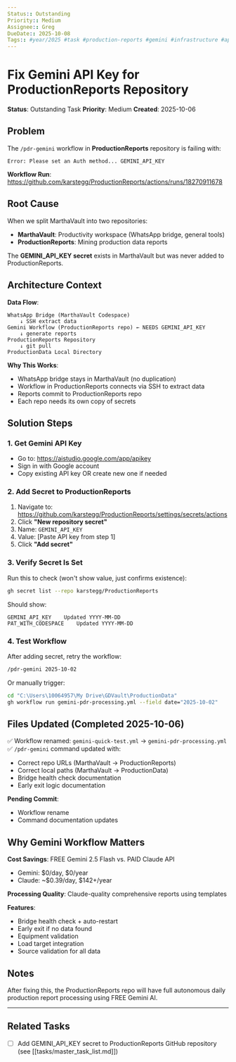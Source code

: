 ```yaml
---
Status:: Outstanding
Priority:: Medium
Assignee:: Greg
DueDate:: 2025-10-08
Tags:: #year/2025 #task #production-reports #gemini #infrastructure #api
---
```


# Fix Gemini API Key for ProductionReports Repository

**Status**: Outstanding Task
**Priority**: Medium
**Created**: 2025-10-06

## Problem

The `/pdr-gemini` workflow in **ProductionReports** repository is failing with:
```
Error: Please set an Auth method... GEMINI_API_KEY
```

**Workflow Run**: https://github.com/karstegg/ProductionReports/actions/runs/18270911678

## Root Cause

When we split MarthaVault into two repositories:
- **MarthaVault**: Productivity workspace (WhatsApp bridge, general tools)
- **ProductionReports**: Mining production data reports

The **GEMINI_API_KEY secret** exists in MarthaVault but was never added to ProductionReports.

## Architecture Context

**Data Flow**:
```
WhatsApp Bridge (MarthaVault Codespace)
    ↓ SSH extract data
Gemini Workflow (ProductionReports repo) ← NEEDS GEMINI_API_KEY
    ↓ generate reports
ProductionReports Repository
    ↓ git pull
ProductionData Local Directory
```

**Why This Works**:
- WhatsApp bridge stays in MarthaVault (no duplication)
- Workflow in ProductionReports connects via SSH to extract data
- Reports commit to ProductionReports repo
- Each repo needs its own copy of secrets

## Solution Steps

### 1. Get Gemini API Key
- Go to: https://aistudio.google.com/app/apikey
- Sign in with Google account
- Copy existing API key OR create new one if needed

### 2. Add Secret to ProductionReports
1. Navigate to: https://github.com/karstegg/ProductionReports/settings/secrets/actions
2. Click **"New repository secret"**
3. Name: `GEMINI_API_KEY`
4. Value: [Paste API key from step 1]
5. Click **"Add secret"**

### 3. Verify Secret Is Set
Run this to check (won't show value, just confirms existence):
```bash
gh secret list --repo karstegg/ProductionReports
```

Should show:
```
GEMINI_API_KEY    Updated YYYY-MM-DD
PAT_WITH_CODESPACE    Updated YYYY-MM-DD
```

### 4. Test Workflow
After adding secret, retry the workflow:
```bash
/pdr-gemini 2025-10-02
```

Or manually trigger:
```bash
cd "C:\Users\10064957\My Drive\GDVault\ProductionData"
gh workflow run gemini-pdr-processing.yml --field date="2025-10-02"
```

## Files Updated (Completed 2025-10-06)

✅ Workflow renamed: `gemini-quick-test.yml` → `gemini-pdr-processing.yml`
✅ `/pdr-gemini` command updated with:
- Correct repo URLs (MarthaVault → ProductionReports)
- Correct local paths (MarthaVault → ProductionData)
- Bridge health check documentation
- Early exit logic documentation

**Pending Commit**:
- Workflow rename
- Command documentation updates

## Why Gemini Workflow Matters

**Cost Savings**: FREE Gemini 2.5 Flash vs. PAID Claude API
- Gemini: $0/day, $0/year
- Claude: ~$0.39/day, $142+/year

**Processing Quality**: Claude-quality comprehensive reports using templates

**Features**:
- Bridge health check + auto-restart
- Early exit if no data found
- Equipment validation
- Load target integration
- Source validation for all data

## Notes

After fixing this, the ProductionReports repo will have full autonomous daily production report processing using FREE Gemini AI.

---

## Related Tasks
- [ ] Add GEMINI_API_KEY secret to ProductionReports GitHub repository (see [[tasks/master_task_list.md]])
